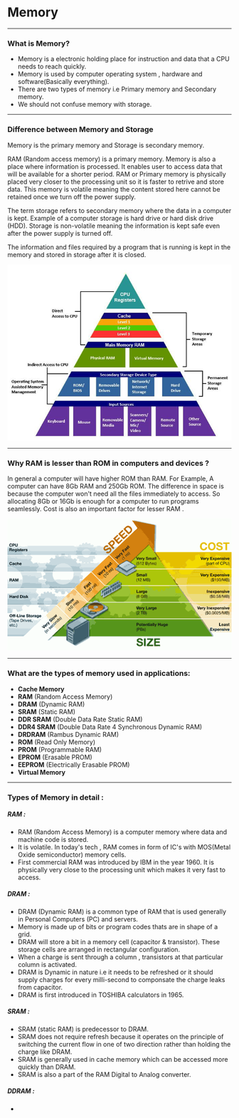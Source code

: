 # **Memory**
----------------------------
### What is Memory? 

- Memory is a electronic holding place for instruction and data that a CPU needs to reach quickly. 
- Memory is used by computer operating system , hardware and software(Basically everything). 
- There are two types of memory i.e Primary memory and Secondary memory.  
- We should not confuse memory with storage.
----------------------------
### Difference between Memory and Storage

Memory is the primary memory and Storage is secondary memory. 

RAM (Random access memory) is a primary memory. Memory is also a place where information is processed. It enables user to access data that will be available for a shorter period. RAM or Primary memory is physically placed very closer to the processing unit so it is faster to retrive and store data. This memory is volatile meaning the content stored here cannot be retained once we turn off the power supply. 

The term storage refers to secondary memory where the data in a computer is kept. Example of a computer storage is hard drive or hard disk drive (HDD). Storage is non-volatile meaning the information is kept safe even after the power supply is turned off. 

The information and files required by a program that is running is kept in the memory and stored in storage after it is closed.

![Memory Architecture](../data/Memory1.jpg)

-----------------------------
### Why RAM is lesser than ROM in computers and devices ? 

In general a computer will have higher ROM than RAM. For Example, A computer can have 8Gb RAM and 250Gb ROM. The difference in space is because the computer won't need all the files immediately to access. So allocating 8Gb or 16Gb is enough for a computer to run programs seamlessly. Cost is also an important factor for lesser RAM . 

![Cost and speed](../data/Memory2.png)

-----------------------------
### What are the types of memory used in applications: 

- **Cache Memory**
- **RAM**         (Random Access Memory)
- **DRAM**        (Dynamic RAM)
- **SRAM**        (Static RAM)
- **DDR SRAM**    (Double Data Rate Static RAM)
- **DDR4 SRAM**   (Double Data Rate 4 Synchronous Dynamic RAM)
- **DRDRAM**      (Rambus Dynamic RAM)
- **ROM**         (Read Only Memory)
- **PROM**        (Programmable RAM)
- **EPROM**       (Erasable PROM)
- **EEPROM**      (Electrically Erasable PROM)
- **Virtual Memory**
------------------------------
### Types of Memory in detail : 

##### RAM : 

- RAM (Random Access Memory) is a computer memory where data and machine code is stored. 
- It is volatile. In today's tech , RAM comes in form of IC's with MOS(Metal Oxide semiconductor) memory cells. 
- First commercial RAM was introduced by IBM in the year 1960. It is physically very close to the processing unit which makes it very fast to access. 

##### DRAM :

- DRAM (Dynamic RAM) is a common type of RAM that is used generally in Personal Computers (PC) and servers.
- Memory is made up of bits or program codes thats are in shape of a grid. 
- DRAM will store a bit in a memory cell (capacitor & transistor). These storage cells are arranged in rectangular configuration.
- When a charge is sent through a column , transistors at that particular column is activated.
- DRAM is Dynamic in nature i.e it needs to be refreshed or it should supply charges for every milli-second to componsate the charge leaks from capacitor. 
- DRAM is first introduced in TOSHIBA calculators in 1965. 

##### SRAM : 
- SRAM (static RAM) is predecessor to DRAM. 
- SRAM does not require refresh because it operates on the principle of switching the current flow in one of two direction rather than holding the charge like DRAM.
- SRAM is generally used in cache memory which can be accessed more quickly than DRAM.
- SRAM is also a part of the RAM Digital to Analog converter.

##### DDRAM : 
- 
